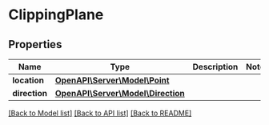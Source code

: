 # ClippingPlane

## Properties
Name | Type | Description | Notes
------------ | ------------- | ------------- | -------------
**location** | [**OpenAPI\Server\Model\Point**](Point.md) |  | 
**direction** | [**OpenAPI\Server\Model\Direction**](Direction.md) |  | 

[[Back to Model list]](../README.md#documentation-for-models) [[Back to API list]](../README.md#documentation-for-api-endpoints) [[Back to README]](../README.md)


